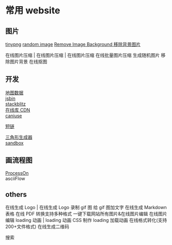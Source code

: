 # 常用 website

## 图片

[tinypng](https://tinypng.com/)
[random image](https://source.unsplash.com/)
[Remove Image Background 移除背景图片](https://www.remove.bg/)

在线图片压缩 | 在线图片压缩 | 在线图片压缩
在线批量图片压缩
生成随机图片
移除图片背景
在线抠图

## 开发

[地图数据](http://datav.aliyun.com/tools/atlas/#&lat=43.565239056752944&lng=81.61224568987252&zoom=5.5)  
[jsbin](https://jsbin.com/)  
[stackblitz](https://stackblitz.com/)  
[在线库 CDN](https://cdnjs.com/)  
[caniuse](https://caniuse.com/)

[短链](https://xiaomark.com/)

[三角形生成器](http://apps.eky.hk/css-triangle-generator/zh-hant)  
[sandbox](https://codesandbox.io/)

## 画流程图

[ProcessOn](https://processon.com/)  
asciiFlow

## others

在线生成 Logo | 在线生成 Logo
录制 gif 图
给 gif 图加文字
在线生成 Markdown 表格
在线 PDF 转换支持多种格式
一键下载网站所有图片&在线图片编辑
在线图片编辑
loading 动画 | loading 动画
CSS 制作 loading 加载动画
在线格式转化(支持 200+文件格式)
在线生成二维码

搜索
